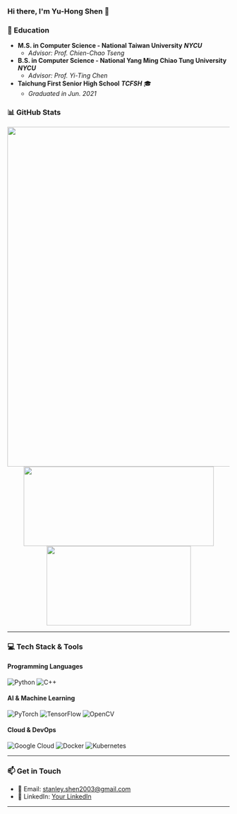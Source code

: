 ### Hi there, I'm Yu-Hong Shen 👋

### 🏫 Education
- **M.S. in Computer Science  - National Taiwan University** ***NYCU***
  - *Advisor: Prof. Chien-Chao Tseng*
- **B.S. in Computer Science - National Yang Ming Chiao Tung University** ***NYCU***
  - *Advisor: Prof. Yi-Ting Chen*
- **Taichung First Senior High School** ***TCFSH*** 🎓
  - *Graduated in Jun. 2021*

### 📊 GitHub Stats
<div align="center">
  <img width="770em" src="https://github-profile-summary-cards.vercel.app/api/cards/profile-details?username=stanleyshen2003&show_icons=true&theme=tokyonight" />
</div>
<div align="center">
  <img height="180em" width="431em" src="https://github-readme-stats.vercel.app/api?username=stanleyshen2003&show_icons=true&theme=tokyonight" />
  <img height="180em" width="327em" src="https://github-readme-stats.vercel.app/api/top-langs/?username=stanleyshen2003&layout=compact&theme=tokyonight" />
</div>

---

### 💻 Tech Stack & Tools

#### **Programming Languages**
![Python](https://img.shields.io/badge/Python-3776AB?style=for-the-badge&logo=python&logoColor=white)
![C++](https://img.shields.io/badge/C++-00599C?style=for-the-badge&logo=c%2B%2B&logoColor=white)

#### **AI & Machine Learning**
![PyTorch](https://img.shields.io/badge/PyTorch-EE4C2C?style=for-the-badge&logo=pytorch&logoColor=white)
![TensorFlow](https://img.shields.io/badge/TensorFlow-FF6F00?style=for-the-badge&logo=tensorflow&logoColor=white)
![OpenCV](https://img.shields.io/badge/OpenCV-5C3EE8?style=for-the-badge&logo=opencv&logoColor=white)

#### **Cloud & DevOps**
![Google Cloud](https://img.shields.io/badge/Google_Cloud-4285F4?style=for-the-badge&logo=google-cloud&logoColor=white)
![Docker](https://img.shields.io/badge/Docker-2496ED?style=for-the-badge&logo=docker&logoColor=white)
![Kubernetes](https://img.shields.io/badge/Kubernetes-326CE5?style=for-the-badge&logo=kubernetes&logoColor=white)



---

### 📫 Get in Touch
- 📩 Email: stanley.shen2003@gmail.com
- 💼 LinkedIn: [Your LinkedIn](https://www.linkedin.com/in/%E6%98%B1%E5%AE%8F-%E6%B2%88-0011092a5/)

---
